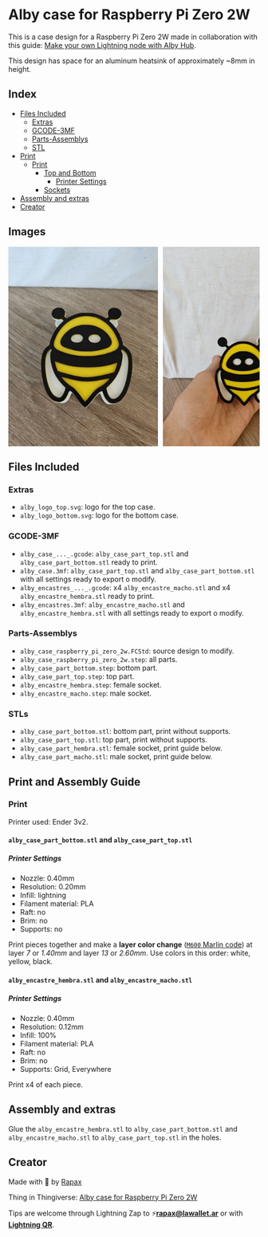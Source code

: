 # Alby case for Raspberry Pi Zero 2W

This is a case design for a Raspberry Pi Zero 2W made in collaboration with this guide: [Make your own Lightning node with Alby Hub](https://guides.getalby.com/user-guide/v/alby-account-and-browser-extension/alby-hub/running-alby-hub/raspberry-pi-running-alby-hub).

This design has space for an aluminum heatsink of approximately ~8mm in height.

## Index

- [Files Included](#files-included)
  - [Extras](#extras)
  - [GCODE-3MF](#gcode-3mf)
  - [Parts-Assemblys](#parts-assemblys)
  - [STL](#stl)
- [Print](#print)
  - [Print](#print)
    - [Top and Bottom](#alby_case_part_bottomstl-and-alby_case_part_topstl)
      - [Printer Settings](#printer-settings)
    - [Sockets](#alby_encastre_hembrastl-and-alby_encastre_machostl)
- [Assembly and extras](#assembly-and-extras)
- [Creator](#creator)

## Images

<div style="overflow-x: auto; white-space: nowrap; display: flex; align-items: center;">
  <img 
    src="./Images/alby_case_v1_front.png" 
    alt="alby_case_v1_front" 
    style="display: inline-block; width: 300px; margin-right: 10px;" />
  <img 
    src="./Images/alby_case_v1_front_wire.png" 
    alt="alby_case_v1_front_wire" 
    style="display: inline-block; width: 300px; margin-right: 10px;" />
  <img 
    src="./Images/alby_case_v1_top_bottom.png" 
    alt="alby_case_v1_top_bottom" 
    style="display: inline-block; width: 300px; margin-right: 10px;" />
  <img 
    src="./Images/alby_case_v1_uncovered.png" 
    alt="alby_case_v1_uncovered" 
    style="display: inline-block; width: 300px; margin-right: 10px;" />
  <img 
    src="./Images/alby_case_v1_side_2.png" 
    alt="alby_case_v1_side_2" 
    style="display: inline-block; width: 300px; margin-right: 10px;" />
  <img 
    src="./Images/alby_model_v1_freecad.png" 
    alt="alby_model_v1_freecad" 
    style="display: inline-block; height: 400px; margin-right: 10px;" />
  <img 
    src="./Images/alby_top_and_bottom_v1_prusaslicer.png" 
    alt="alby_top_and_bottom_v1_prusaslicer" 
    style="display: inline-block; height: 400px; margin-right: 10px;" />
</div>

## Files Included

### Extras

- `alby_logo_top.svg`: logo for the top case.
- `alby_logo_bottom.svg`: logo for the bottom case.

### GCODE-3MF

- `alby_case_..._.gcode`: `alby_case_part_top.stl` and `alby_case_part_bottom.stl` ready to print.
- `alby_case.3mf`: `alby_case_part_top.stl` and `alby_case_part_bottom.stl` with all settings ready to export o modify.
- `alby_encastres_..._.gcode`: x4 `alby_encastre_macho.stl` and x4 `alby_encastre_hembra.stl` ready to print.
- `alby_encastres.3mf`: `alby_encastre_macho.stl` and `alby_encastre_hembra.stl` with all settings ready to export o modify.

### Parts-Assemblys

- `alby_case_raspberry_pi_zero_2w.FCStd`: source design to modify.
- `alby_case_raspberry_pi_zero_2w.step`: all parts.
- `alby_case_part_bottom.step`: bottom part.
- `alby_case_part_top.step`: top part.
- `alby_encastre_hembra.step`: female socket.
- `alby_encastre_macho.step`: male socket.

### STLs

- `alby_case_part_bottom.stl`: bottom part, print without supports.
- `alby_case_part_top.stl`: top part, print without supports.
- `alby_case_part_hembra.stl`: female socket, print guide below.
- `alby_case_part_macho.stl`: male socket, print guide below.

## Print and Assembly Guide

### Print

Printer used: Ender 3v2.

#### `alby_case_part_bottom.stl` and `alby_case_part_top.stl`

##### Printer Settings

- Nozzle: 0.40mm
- Resolution: 0.20mm
- Infill: lightning
- Filament material: PLA
- Raft: no
- Brim: no
- Supports: no

Print pieces together and make a **layer color change** ([`M600` Marlin code](https://marlinfw.org/docs/gcode/M600.html)) at layer _7_ or _1.40mm_ and layer _13_ or _2.60mm_. Use colors in this order: white, yellow, black.

#### `alby_encastre_hembra.stl` and `alby_encastre_macho.stl`

##### Printer Settings

- Nozzle: 0.40mm
- Resolution: 0.12mm
- Infill: 100%
- Filament material: PLA
- Raft: no
- Brim: no
- Supports: Grid, Everywhere

Print x4 of each piece.

## Assembly and extras

Glue the `alby_encastre_hembra.stl` to `alby_case_part_bottom.stl` and `alby_encastre_macho.stl` to `alby_case_part_top.stl` in the holes.

## Creator

Made with :open_hands: by [Rapax](https://rapax.dev)

Thing in Thingiverse: [Alby case for Raspberry Pi Zero 2W](https://www.thingiverse.com/thing:6657333)

Tips are welcome through Lightning Zap to :zap:**rapax@lawallet.ar** or with [**Lightning QR**](https://wallet.lacrypta.ar/lnurlp/link/9ZxRDq).
